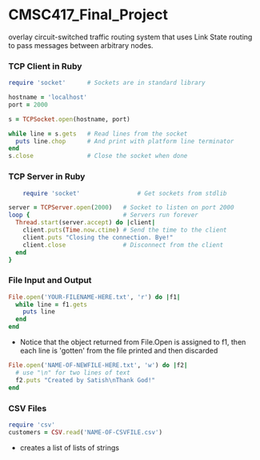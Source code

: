 # CMSC417_Final_Project
overlay circuit-switched traffic routing system that uses Link State routing to pass messages between arbitrary nodes.


### TCP Client in Ruby
```ruby
require 'socket'      # Sockets are in standard library

hostname = 'localhost'
port = 2000

s = TCPSocket.open(hostname, port)

while line = s.gets   # Read lines from the socket
  puts line.chop      # And print with platform line terminator
end
s.close               # Close the socket when done

```

### TCP Server in Ruby
```ruby
	require 'socket'                # Get sockets from stdlib

server = TCPServer.open(2000)   # Socket to listen on port 2000
loop {                          # Servers run forever
  Thread.start(server.accept) do |client|
    client.puts(Time.now.ctime) # Send the time to the client
	client.puts "Closing the connection. Bye!"
    client.close                # Disconnect from the client
  end
}
```

### File Input and Output
```ruby
File.open('YOUR-FILENAME-HERE.txt', 'r') do |f1|  
  while line = f1.gets  
    puts line  
  end  
end
```
- Notice that the object returned from File.Open is assigned to f1, then each line is 'gotten' from the file printed and then discarded

```ruby
File.open('NAME-OF-NEWFILE-HERE.txt', 'w') do |f2|  
  # use "\n" for two lines of text  
  f2.puts "Created by Satish\nThank God!"  
end
```

### CSV Files
```ruby
require 'csv'
customers = CSV.read('NAME-OF-CSVFILE.csv')
```
- creates a list of lists of strings



```ruby
```





